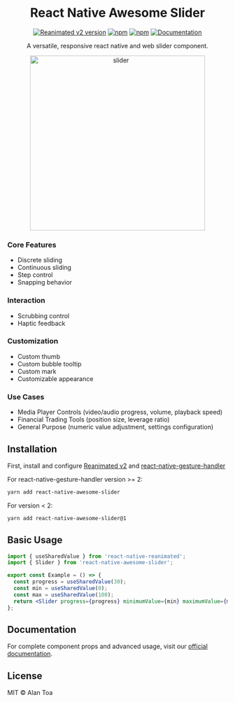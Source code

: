 <div align="center">
  <h1 align="center">React Native Awesome Slider</h1>

[![Reanimated v2 version](https://img.shields.io/github/package-json/v/alantoa/react-native-awesome-slider/master?label=Reanimated%20v2&style=flat-square)](https://www.npmjs.com/package/react-native-awesome-slider) [![npm](https://img.shields.io/npm/l/react-native-awesome-slider?style=flat-square)](https://www.npmjs.com/package/react-native-awesome-slider) [![npm](https://img.shields.io/badge/types-included-blue?style=flat-square)](https://www.npmjs.com/package/react-native-awesome-slider) [![Documentation](https://img.shields.io/badge/docs-slider.0xalt.xyz-blue?style=flat-square)](https://slider.0xalt.xyz/)

  <p  align="center">A versatile, responsive react native and web slider component.</p>
    <img src="./assets/slider.png" width="400" alt="slider"  />
  </div>

### Core Features

- Discrete sliding
- Continuous sliding
- Step control
- Snapping behavior

### Interaction

- Scrubbing control
- Haptic feedback

### Customization

- Custom thumb
- Custom bubble tooltip
- Custom mark
- Customizable appearance

### Use Cases

- Media Player Controls (video/audio progress, volume, playback speed)
- Financial Trading Tools (position size, leverage ratio)
- General Purpose (numeric value adjustment, settings configuration)

## Installation

First, install and configure [Reanimated v2](https://docs.swmansion.com/react-native-reanimated/) and [react-native-gesture-handler](https://docs.swmansion.com/react-native-gesture-handler/)

For react-native-gesture-handler version >= 2:

```sh
yarn add react-native-awesome-slider
```

For version < 2:

```sh
yarn add react-native-awesome-slider@1
```

## Basic Usage

```jsx
import { useSharedValue } from 'react-native-reanimated';
import { Slider } from 'react-native-awesome-slider';

export const Example = () => {
  const progress = useSharedValue(30);
  const min = useSharedValue(0);
  const max = useSharedValue(100);
  return <Slider progress={progress} minimumValue={min} maximumValue={max} />;
};
```

## Documentation

For complete component props and advanced usage, visit our [official documentation](https://slider.0xalt.xyz/).

## License

MIT © Alan Toa
